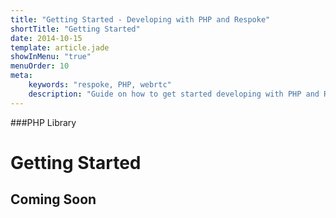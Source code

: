 ```yaml
---
title: "Getting Started - Developing with PHP and Respoke"
shortTitle: "Getting Started"
date: 2014-10-15
template: article.jade
showInMenu: "true"
menuOrder: 10
meta:
    keywords: "respoke, PHP, webrtc"
    description: "Guide on how to get started developing with PHP and Respoke."
---
```


###PHP Library
# Getting Started

## Coming Soon